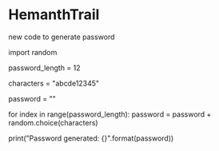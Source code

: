 # HemanthTrail
new code to generate password



import random

password_length = 12

characters = "abcde12345"

password = ""   

for index in range(password_length):
    password = password + random.choice(characters)

print("Password generated: {}".format(password))